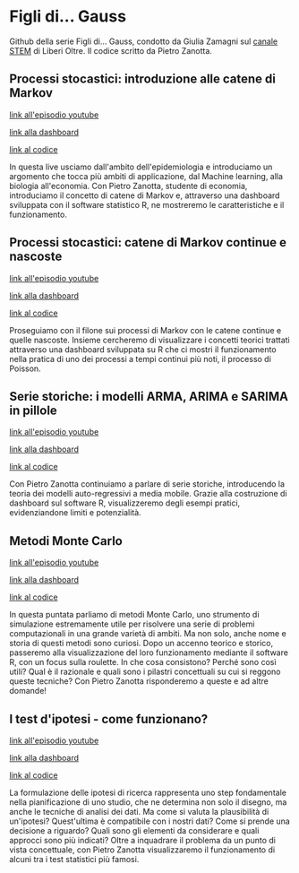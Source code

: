 # Figli di... Gauss

Github della serie Figli di... Gauss, condotto da Giulia Zamagni sul [canale STEM](https://www.youtube.com/playlist?list=PL9LxIy4nzJMJwk_ciqBUJse8V3MmHzqCb) di Liberi Oltre. 
Il codice scritto da Pietro Zanotta.

## Processi stocastici: introduzione alle catene di Markov

[link all'episodio youtube](https://www.youtube.com/watch?v=Bp80NfH8bsY&list=PL9LxIy4nzJMJwk_ciqBUJse8V3MmHzqCb&index=8&pp=iAQB)

[link alla dashboard](https://pietro-zanotta-2.shinyapps.io/markov_chain_1)

[link al codice](https://github.com/ScipioneParmigiano/Figli-di-Gauss/tree/main/1)

In questa live usciamo dall'ambito dell'epidemiologia e introduciamo un argomento che tocca più ambiti di applicazione, dal Machine learning, alla biologia all'economia. Con Pietro Zanotta, studente di economia, introduciamo il concetto di catene di Markov e, attraverso una dashboard sviluppata con il software statistico R, ne mostreremo le caratteristiche e il funzionamento.

## Processi stocastici: catene di Markov continue e nascoste

[link all'episodio youtube](https://www.youtube.com/watch?v=IFgInkRgT9Q&list=PL9LxIy4nzJMJwk_ciqBUJse8V3MmHzqCb&index=6&pp=iAQB)

[link alla dashboard](https://pcsparmigiano.shinyapps.io/markov2/)

[link al codice](https://github.com/ScipioneParmigiano/Figli-di-Gauss/tree/main/2)

Proseguiamo con il filone sui processi di Markov con le catene continue e quelle nascoste. Insieme cercheremo di visualizzare i concetti teorici trattati attraverso una dashboard sviluppata su R che ci mostri il funzionamento nella pratica di uno dei processi a tempi continui più noti, il processo di Poisson.

## Serie storiche: i modelli ARMA, ARIMA e SARIMA in pillole

[link all'episodio youtube](https://www.youtube.com/watch?v=xtIHGQMD4iM&list=PL9LxIy4nzJMJwk_ciqBUJse8V3MmHzqCb&index=5&pp=iAQB)

[link alla dashboard](https://pietro-zanotta-2.shinyapps.io/arima)

[link al codice](https://github.com/ScipioneParmigiano/Figli-di-Gauss/tree/main/3)

Con Pietro Zanotta continuiamo a parlare di serie storiche, introducendo la teoria dei modelli auto-regressivi a media mobile.
Grazie alla costruzione di dashboard sul software R, visualizzeremo degli esempi pratici, evidenziandone limiti e potenzialità.

## Metodi Monte Carlo

[link all'episodio youtube](https://www.youtube.com/watch?v=IZT5wUp-gMw&list=PL9LxIy4nzJMJwk_ciqBUJse8V3MmHzqCb&index=2&pp=iAQB)

[link alla dashboard](https://pcsparmigiano.shinyapps.io/mc_sim)

[link al codice](https://github.com/ScipioneParmigiano/Figli-di-Gauss/tree/main/4)

In questa puntata parliamo di metodi Monte Carlo, uno strumento di simulazione estremamente utile per risolvere una serie di problemi computazionali in una grande varietà di ambiti. Ma non solo, anche nome e storia di questi metodi sono curiosi. Dopo un accenno teorico e storico, passeremo alla visualizzazione del loro funzionamento mediante il software R, con un focus sulla roulette.
In che cosa consistono? Perché sono così utili? Qual è il razionale e quali sono i pilastri concettuali su cui si reggono queste tecniche? Con Pietro Zanotta risponderemo a queste e ad altre domande!

## I test d'ipotesi - come funzionano?

[link all'episodio youtube](https://www.youtube.com/watch?v=UaGM-bzYQPo&list=PL9LxIy4nzJMJwk_ciqBUJse8V3MmHzqCb&index=1&pp=iAQB)

[link alla dashboard](https://pietro-zanotta-2.shinyapps.io/test_ipotesi/)

[link al codice](https://github.com/ScipioneParmigiano/Figli-di-Gauss/tree/main/5)

La formulazione delle ipotesi di ricerca rappresenta uno step fondamentale nella pianificazione di uno studio, che ne determina non solo il disegno, ma anche le tecniche di analisi dei dati.
Ma come si valuta la plausibilità di un'ipotesi? Quest'ultima è compatibile con i nostri dati? Come si prende una decisione a riguardo? Quali sono gli elementi da considerare e quali approcci sono più indicati?
Oltre a inquadrare il problema da un punto di vista concettuale, con Pietro Zanotta visualizzaremo il funzionamento di alcuni tra i test statistici più famosi.
